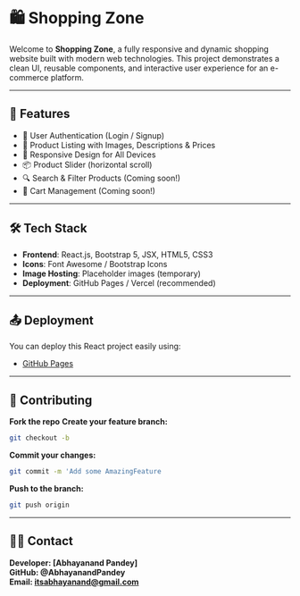 # 🛍️ Shopping Zone

Welcome to **Shopping Zone**, a fully responsive and dynamic shopping website built with modern web technologies. This project demonstrates a clean UI, reusable components, and interactive user experience for an e-commerce platform.


---
   
## 🚀 Features

- 🧾 User Authentication (Login / Signup)
- 🛒 Product Listing with Images, Descriptions & Prices
- 🧭 Responsive Design for All Devices
- 📦 Product Slider (horizontal scroll)
- 🔍 Search & Filter Products (Coming soon!)
- 🧾 Cart Management (Coming soon!)

---

## 🛠️ Tech Stack

- **Frontend**: React.js, Bootstrap 5, JSX, HTML5, CSS3
- **Icons**: Font Awesome / Bootstrap Icons
- **Image Hosting**: Placeholder images (temporary)
- **Deployment**: GitHub Pages / Vercel (recommended)

---

## 📤 Deployment

You can deploy this React project easily using:

- [GitHub Pages](https://github.com/AbhayanandPandey/Shoping_zone)

---

## 🙌 Contributing

 **Fork the repo**
 **Create your feature branch:** 
   ```bash
   git checkout -b 
   ```
 **Commit your changes:** 
   ```bash
   git commit -m 'Add some AmazingFeature
   ```
 **Push to the branch:** 
   ```bash
   git push origin 
   ```

---

## 🙋‍♂️ Contact
 **Developer: [Abhayanand Pandey]**<br/>
 **GitHub: @AbhayanandPandey**<br/>
 **Email: itsabhayanand@gmail.com**<br/>
   
